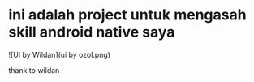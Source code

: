
# ini adalah project untuk mengasah skill android native saya

![UI by Wildan](ui by ozol.png)

thank to wildan